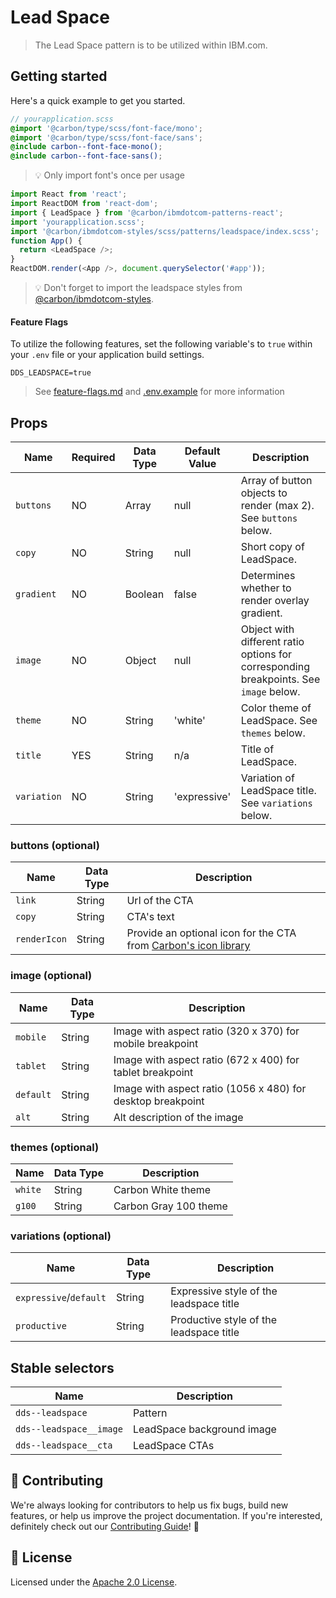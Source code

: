 # Lead Space

> The Lead Space pattern is to be utilized within IBM.com.

## Getting started

Here's a quick example to get you started.

```scss
// yourapplication.scss
@import '@carbon/type/scss/font-face/mono';
@import '@carbon/type/scss/font-face/sans';
@include carbon--font-face-mono();
@include carbon--font-face-sans();
```

> 💡 Only import font's once per usage

```javascript
import React from 'react';
import ReactDOM from 'react-dom';
import { LeadSpace } from '@carbon/ibmdotcom-patterns-react';
import 'yourapplication.scss';
import '@carbon/ibmdotcom-styles/scss/patterns/leadspace/index.scss';
function App() {
  return <LeadSpace />;
}
ReactDOM.render(<App />, document.querySelector('#app'));
```

> 💡 Don't forget to import the leadspace styles from
> [@carbon/ibmdotcom-styles](https://github.com/carbon-design-system/ibm-dotcom-library/blob/master/packages/styles).

#### Feature Flags

To utilize the following features, set the following variable's to `true` within
your `.env` file or your application build settings.

```
DDS_LEADSPACE=true
```

> See
> [feature-flags.md](https://github.com/carbon-design-system/ibm-dotcom-library/blob/master/packages/patterns-react/docs/feature-flags.md)
> and
> [.env.example](https://github.com/carbon-design-system/ibm-dotcom-library/blob/master/packages/patterns-react/.env.example)
> for more information

## Props

| Name        | Required | Data Type | Default Value | Description                                                                           |
| ----------- | -------- | --------- | ------------- | ------------------------------------------------------------------------------------- |
| `buttons`   | NO       | Array     | null          | Array of button objects to render (max 2). See `buttons` below.                       |
| `copy`      | NO       | String    | null          | Short copy of LeadSpace.                                                              |
| `gradient`  | NO       | Boolean   | false         | Determines whether to render overlay gradient.                                        |
| `image`     | NO       | Object    | null          | Object with different ratio options for corresponding breakpoints. See `image` below. |
| `theme`     | NO       | String    | 'white'       | Color theme of LeadSpace. See `themes` below.                                         |
| `title`     | YES      | String    | n/a           | Title of LeadSpace.                                                                   |
| `variation` | NO       | String    | 'expressive'  | Variation of LeadSpace title. See `variations` below.                                 |

### buttons (optional)

| Name         | Data Type | Description                                                                                                                    |
| ------------ | --------- | ------------------------------------------------------------------------------------------------------------------------------ |
| `link`       | String    | Url of the CTA                                                                                                                 |
| `copy`       | String    | CTA's text                                                                                                                     |
| `renderIcon` | String    | Provide an optional icon for the CTA from [Carbon's icon library](https://www.carbondesignsystem.com/guidelines/icons/library) |

### image (optional)

| Name      | Data Type | Description                                                 |
| --------- | --------- | ----------------------------------------------------------- |
| `mobile`  | String    | Image with aspect ratio (320 x 370) for mobile breakpoint   |
| `tablet`  | String    | Image with aspect ratio (672 x 400) for tablet breakpoint   |
| `default` | String    | Image with aspect ratio (1056 x 480) for desktop breakpoint |
| `alt`     | String    | Alt description of the image                                |

### themes (optional)

| Name    | Data Type | Description           |
| ------- | --------- | --------------------- |
| `white` | String    | Carbon White theme    |
| `g100`  | String    | Carbon Gray 100 theme |

### variations (optional)

| Name                   | Data Type | Description                             |
| ---------------------- | --------- | --------------------------------------- |
| `expressive`/`default` | String    | Expressive style of the leadspace title |
| `productive`           | String    | Productive style of the leadspace title |

## Stable selectors

| Name                    | Description                |
| ----------------------- | -------------------------- |
| `dds--leadspace`        | Pattern                    |
| `dds--leadspace__image` | LeadSpace background image |
| `dds--leadspace__cta`   | LeadSpace CTAs             |

## 🙌 Contributing

We're always looking for contributors to help us fix bugs, build new features,
or help us improve the project documentation. If you're interested, definitely
check out our
[Contributing Guide](https://github.com/carbon-design-system/ibm-dotcom-library/blob/master/.github/CONTRIBUTING.md)!
👀

## 📝 License

Licensed under the
[Apache 2.0 License](https://github.com/carbon-design-system/ibm-dotcom-library/blob/master/LICENSE).
